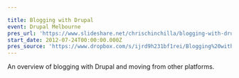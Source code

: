 ```yaml
---

title: Blogging with Drupal
event: Drupal Melbourne
pres_url: 'https://www.slideshare.net/chrischinchilla/blogging-with-drupal'
start_date: 2012-07-24T00:00:00.000Z
pres_source: 'https://www.dropbox.com/s/ijrd9h231bf1rei/Blogging%20with%20Drupal.pptx?dl=0'
---
```


An overview of blogging with Drupal and moving from other platforms.
